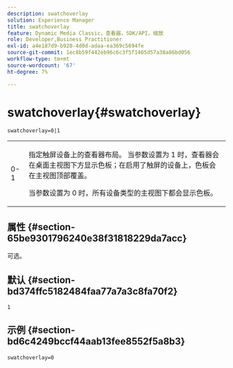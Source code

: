 ```yaml
---
description: swatchoverlay
solution: Experience Manager
title: swatchoverlay
feature: Dynamic Media Classic，查看器，SDK/API，缩放
role: Developer,Business Practitioner
exl-id: a4e187d9-b920-4d0d-adaa-ea369c5694fe
source-git-commit: 1ec8b59f442eb96c6c3f5f1405d57a38a86bd056
workflow-type: tm+mt
source-wordcount: '67'
ht-degree: 7%

---
```


# swatchoverlay{#swatchoverlay}

`swatchoverlay=0|1`

<table id="table_9B98C97485DD4DEB8A6ECBCE8DF6B886"> 
 <tbody> 
  <tr> 
   <td colname="col1"> <p> <span class="codeph"> 0-1  </span> </p> </td> 
   <td colname="col2"> <p>指定触屏设备上的查看器布局。 当参数设置为<span class="codeph"> 1 </span>时，查看器会在桌面主视图下方显示色板；在启用了触屏的设备上，色板会在主视图顶部覆盖。 </p> <p>当参数设置为<span class="codeph"> 0 </span>时，所有设备类型的主视图下都会显示色板。 </p> </td> 
  </tr> 
 </tbody> 
</table>

## 属性 {#section-65be9301796240e38f31818229da7acc}

可选。

## 默认 {#section-bd374ffc5182484faa77a7a3c8fa70f2}

`1`

## 示例 {#section-bd6c4249bccf44aab13fee8552f5a8b3}

`swatchoverlay=0`
